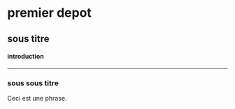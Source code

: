# premier depot


## sous titre

#### introduction
---- 

### sous sous titre

Ceci est une phrase.
